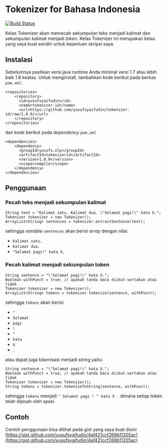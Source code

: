 # Tokenizer for Bahasa Indonesia

[![Build Status](https://travis-ci.org/yusufsyaifudin/tokenizer-id.svg?branch=master)](https://travis-ci.org/yusufsyaifudin/tokenizer-id)

Kelas Tokenizer akan memecah sekumpulan teks menjadi kalimat dan sekumpulan kalimat menjadi _token_. Kelas Tokenizer ini merupakan kelas yang saya buat sendiri untuk keperluan skripsi saya.

## Instalasi

Sebelumnya pastikan versi java runtime Anda minimal versi 1.7 atau lebih baik 1.8 keatas. Untuk menginstall, tambahkan kode berikut pada berkas `pom.xml`:

```
<repositories>
    <repository>
      <id>yusufsyaifudin</id>
      <name>tokenizer-id</name>
      <url>https://github.com/yusufsyaifudin/tokenizer-id/raw/1.0.0/</url>
    </repository>
</repositories> 
```

dan kode berikut pada _dependency_ `pom.xml`

```
<dependencies>
    <dependency>
      <groupId>yusufs.nlp</groupId>
      <artifactId>tokenizerid</artifactId>
      <version>1.0.0</version>
      <scope>compile</scope>
    </dependency>
</dependencies>
```

## Penggunaan
### Pecah teks menjadi sekumpulan kalimat

```
String text = "Kalimat satu. Kalimat dua. \"Selamat pagi!\" kata X.";
Tokenizer tokenizer = new Tokenizer();
ArrayList<String> sentences = tokenizer.extractSentence(text);
```

sehingga _variable_ `sentences` akan berisi _array_ dengan nilai:
* `Kalimat satu.`
* `Kalimat dua.`
* `"Selamat pagi!" kata X.`

### Pecah kalimat menjadi sekumpulan token

```
String sentence = "\"Selamat pagi!\" kata X.";
Boolean withPunct = true; // apakah tanda baca diikut-sertakan atau tidak
Tokenizer tokenizer = new Tokenizer();
ArrayList<String> tokens = tokenizer.tokenize(sentence, withPunct);
```

sehingga `tokens` akan berisi:
* `"`
* `Selamat`
* `pagi`
* `!`
* `"`
* `kata`
* `X`
* `.`

atau dapat juga tokenisasi menjadi string yaitu:

```
String sentence = "\"Selamat pagi!\" kata X.";
Boolean withPunct = true; // apakah tanda baca diikut-sertakan atau tidak
Tokenizer tokenizer = new Tokenizer();
String tokens = tokenizer.tokenizeToString(sentence, withPunct);
```
sehingga `tokens` menjadi `" Selamat pagi ! " kata X .` dimana setiap token telah dipisah oleh spasi.


## Contoh
Contoh penggunaan bisa dilihat pada gist yang saya buat disini [https://gist.github.com/yusufsyaifudin/4af421ccf269b11205ac](https://gist.github.com/yusufsyaifudin/4af421ccf269b11205ac)

<!-- mvn install:install-file -DgroupId=yusuf.skripsi -DartifactId=tokenizerId -Dversion=1.0.0 -Dpackaging=jar -Dfile=/home/yusuf/workspace/tokenizer-id/target/tokenizerId-1.0.0.jar -DlocalRepositoryPath=/home/yusuf/workspace/tokenizer-id -->
